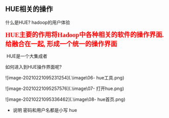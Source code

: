 ## HUE相关的操作

什么是HUE? hadoop的用户体验

​     <span style="color:red;background:white;font-size:20px;font-family:楷体;">**HUE主要的作用将Hadoop中各种相关的软件的操作界面. 给融合在一起, 形成一个统一的操作界面**</span>

​     HUE是一个大集成者

如何进入到HUE操作界面呢? 

![image-20210221095231254](.\image\06- hue工具.png)

![image-20210221095257576](.\image\07- 打开hue.png)

![image-20210221095336462](.\image\08- hue首页.png)

* 说明 密码和用户名都是小写 hue

